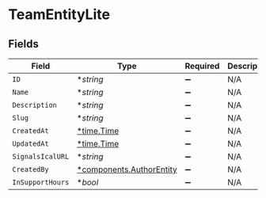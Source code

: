# TeamEntityLite


## Fields

| Field                                                               | Type                                                                | Required                                                            | Description                                                         |
| ------------------------------------------------------------------- | ------------------------------------------------------------------- | ------------------------------------------------------------------- | ------------------------------------------------------------------- |
| `ID`                                                                | **string*                                                           | :heavy_minus_sign:                                                  | N/A                                                                 |
| `Name`                                                              | **string*                                                           | :heavy_minus_sign:                                                  | N/A                                                                 |
| `Description`                                                       | **string*                                                           | :heavy_minus_sign:                                                  | N/A                                                                 |
| `Slug`                                                              | **string*                                                           | :heavy_minus_sign:                                                  | N/A                                                                 |
| `CreatedAt`                                                         | [*time.Time](https://pkg.go.dev/time#Time)                          | :heavy_minus_sign:                                                  | N/A                                                                 |
| `UpdatedAt`                                                         | [*time.Time](https://pkg.go.dev/time#Time)                          | :heavy_minus_sign:                                                  | N/A                                                                 |
| `SignalsIcalURL`                                                    | **string*                                                           | :heavy_minus_sign:                                                  | N/A                                                                 |
| `CreatedBy`                                                         | [*components.AuthorEntity](../../models/components/authorentity.md) | :heavy_minus_sign:                                                  | N/A                                                                 |
| `InSupportHours`                                                    | **bool*                                                             | :heavy_minus_sign:                                                  | N/A                                                                 |